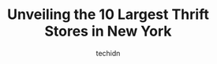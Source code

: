 ---
layout: ampstory
image: https://i0.wp.com/paketmu.com/wp-content/uploads/2023/06/housing-works-thrift-shops-gramercy-0-in-new-york-1686365139.jpeg?resize=640,853
author: techidn
featured: false
description: Explore the diverse Thrift Store scene in New York, home to an incredible selection of 10 establishments catering to every taste. Whether youre in search of iconic favorites or undiscovered
title: Unveiling the 10 Largest Thrift Stores in New York
cover:
   title: Unveiling the 10 Largest Thrift Stores in New York
   subtitle: RICKPATE
   background: https://paketmu.com/wp-content/uploads/2023/06/housing-works-thrift-shops-gramercy-0-in-new-york-1686365139.jpeg

pages: 
 - layout: thirds
   top: <h1>#1 Cure Thrift Shop</h1>
   bottom: "<p>Beautiful shop with a variety of selections of life style goodies, furnitures and vintage clothes. They were all well curated and very clean also in good condition. It</p>"
   background: https://paketmu.com/wp-content/uploads/2023/06/housing-works-thrift-shops-gramercy-1-in-new-york-1686365139.jpeg
   backgroundblur: true
 - layout: thirds
   top: <h1>#2 Buffalo Exchange</h1>
   bottom: "<p>Not worth coming here if you are above a size 13. Most of the stuff here is XS/S/M. Little variety for L/XL. Youll find some good stuff but not enough for the trip to </p>"
   background: https://paketmu.com/wp-content/uploads/2023/06/housing-works-thrift-shops-gramercy-2-in-new-york-1686365140.jpeg
   cta:
      link: https://paketmu.com/unveiling-the-10-largest-thrift-stores-in-new-york/
      text: Unveiling the 10 Largest Thrift Stores in New York
 - layout: thirds
   top: <h1>#3 The Salvation Army Family Store & Donation Center</h1>
   bottom: "<p>Im sure you can still find lots of great items here,  at great prices.  They are cheaper than Goodwill. But,  long gone are the days of weekend coat sales and amazing fu</p>"
   background: https://paketmu.com/wp-content/uploads/2023/06/housing-works-thrift-shops-gramercy-3-in-new-york-1686365140.jpeg
   cta:
      link: https://paketmu.com/unveiling-the-10-largest-thrift-stores-in-new-york/
      text: Unveiling the 10 Largest Thrift Stores in New York
 - layout: thirds
   top: <h1>#4 Housing Works Thrift Shops - Chelsea</h1>
   bottom: "<p>143 W 17th St, New York, NY 10011, United States</p>"
   background: https://images.unsplash.com/photo-1580610447943-1bfbef5efe07?ixlib=rb-4.0.3&ixid=MnwxMjA3fDB8MHxwaG90by1wYWdlfHx8fGVufDB8fHx8&auto=format&fit=crop&w=640&h=853&q=80
   cta:
      link: https://paketmu.com/unveiling-the-10-largest-thrift-stores-in-new-york/
      text: Unveiling the 10 Largest Thrift Stores in New York
 - layout: thirds
   top: <h1>#5 Tokio 7</h1>
   bottom: "<p>83 E 7th St, New York, NY 10003, United States</p>"
   background: https://images.unsplash.com/photo-1591393223703-56fe1347ac62?ixlib=rb-4.0.3&ixid=MnwxMjA3fDB8MHxwaG90by1wYWdlfHx8fGVufDB8fHx8&auto=format&fit=crop&w=640&h=853&q=80
   cta:
      link: https://paketmu.com/unveiling-the-10-largest-thrift-stores-in-new-york/
      text: Unveiling the 10 Largest Thrift Stores in New York
 - layout: thirds
   top: <h1>#6 The Salvation Army Thrift Store New York, NY</h1>
   bottom: "<p>208 8th Ave, New York, NY 10011, United States</p>"
   background: https://images.unsplash.com/photo-1614648718611-0635f29016cb?ixlib=rb-4.0.3&ixid=MnwxMjA3fDB8MHxwaG90by1wYWdlfHx8fGVufDB8fHx8&auto=format&fit=crop&w=640&h=853&q=80
   cta:
      link: https://paketmu.com/unveiling-the-10-largest-thrift-stores-in-new-york/
      text: Unveiling the 10 Largest Thrift Stores in New York
 - layout: thirds
   top: <h1>#7 Housing Works Thrift Shops - Columbus & 74th St</h1>
   bottom: "<p>306 Columbus Ave, New York, NY 10023, United States</p>"
   background: https://images.unsplash.com/photo-1510906594845-bc082582c8cc?ixlib=rb-4.0.3&ixid=MnwxMjA3fDB8MHxwaG90by1wYWdlfHx8fGVufDB8fHx8&auto=format&fit=crop&w=640&h=853&q=80
   cta:
      link: https://paketmu.com/unveiling-the-10-largest-thrift-stores-in-new-york/
      text: Unveiling the 10 Largest Thrift Stores in New York
 - layout: thirds
   middle: Continue reading...
   background: https://images.unsplash.com/photo-1567360425618-1594206637d2?ixlib=rb-4.0.3&ixid=MnwxMjA3fDB8MHxwaG90by1wYWdlfHx8fGVufDB8fHx8&auto=format&fit=crop&w=640&h=853&q=80
   cta:
      link: https://paketmu.com/unveiling-the-10-largest-thrift-stores-in-new-york/
      text: Unveiling the 10 Largest Thrift Stores in New York
      
---